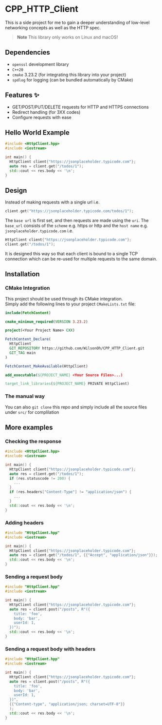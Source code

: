 # CPP_HTTP_Client

This is a side project for me to gain a deeper understanding of low-level networking concepts as well as the HTTP spec.

> **Note** This library only works on Linux and macOS!

## Dependencies

- `openssl` development library
- `C++20`
- `cmake` 3.23.2 (for integrating this library into your project)
- `spdlog` for logging (can be bundled automatically by CMake)

## Features :sparkles:

- GET/POST/PUT/DELETE requests for HTTP and HTTPS connections
- Redirect handling (for 3XX codes)
- Configure requests with ease

## Hello World Example
```cpp
#include <HttpClient.hpp>
#include <iostream>

int main() {
  HttpClient client{"https://jsonplaceholder.typicode.com"};
  auto res = client.get("/todos/1");
  std::cout << res.body << '\n';
}

```

## Design
Instead of making requests with a single url i.e. 
```cpp
client.get("https://jsonplaceholder.typicode.com/todos/1");
```
The `base url` is first set, and then requests are made using the `uri`.
The `base_url` consists of the `scheme` e.g. https or http and the `host name` e.g. `jsonplaceholder.typicode.com` i.e.
```cpp
HttpClient client{"https://jsonplaceholder.typicode.com"};
client.get("/todos/1");
```
It is designed this way so that each client is bound to a single TCP connection which can be re-used for multiple requests to the same domain.


## Installation

### CMake Integration

This project should be used through its CMake integration.<br>
Simply add the following lines to your project `CMakeLists.txt` file:

```cmake
include(FetchContent)

cmake_minimum_required(VERSION 3.23.2)

project(<Your Project Name> CXX)

FetchContent_Declare(
  HttpClient
  GIT_REPOSITORY https://github.com/WilsonOh/CPP_HTTP_Client.git
  GIT_TAG main
)

FetchContent_MakeAvailable(HttpClient)

add_executable(${PROJECT_NAME} <Your Source Files>...)

target_link_libraries(${PROJECT_NAME} PRIVATE HttpClient)
```

### The manual way
You can also `git clone` this repo and simply include all the source files under `src/` for complilation

## More examples

### Checking the response
```cpp
#include <HttpClient.hpp>
#include <iostream>

int main() {
  HttpClient client{"https://jsonplaceholder.typicode.com"};
  auto res = client.get("/todos/1");
  if (res.statuscode != 200) {
    ...
  }
  if (res.headers["Content-Type"] != "application/json") {
    ...
  }
  std::cout << res.body << '\n';
}

```

### Adding headers

```cpp
#include "HttpClient.hpp"
#include <iostream>

int main() {
  HttpClient client{"https://jsonplaceholder.typicode.com"};
  auto res = client.get("/todos/1", {{"Accept", "application/json"}});
  std::cout << res.body << '\n';
}

```

### Sending a request body

```cpp
#include "HttpClient.hpp"
#include <iostream>

int main() {
  HttpClient client{"https://jsonplaceholder.typicode.com"};
  auto res = client.post("/posts", R"({
    title: 'foo',
    body: 'bar',
    userId: 1,
  })");
  std::cout << res.body << '\n';
}

```
### Sending a request body with headers
```cpp
#include "HttpClient.hpp"
#include <iostream>

int main() {
  HttpClient client{"https://jsonplaceholder.typicode.com"};
  auto res = client.post("/posts", R"({
    title: 'foo',
    body: 'bar',
    userId: 1,
  })",
  {{"Content-type", "application/json; charset=UTF-8"}}
  );
  std::cout << res.body << '\n';
}

```
